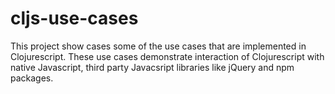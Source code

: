 # cljs-use-cases
This project show cases some of the use cases that are implemented in Clojurescript. These use cases demonstrate interaction of Clojurescript with native Javascript, third party Javacsript libraries like jQuery and npm packages.
